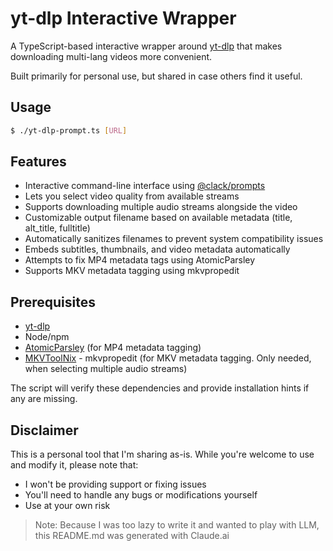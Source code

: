 # yt-dlp Interactive Wrapper

A TypeScript-based interactive wrapper around [yt-dlp][yt-dlp] that makes downloading multi-lang videos more convenient.  

Built primarily for personal use, but shared in case others find it useful.

## Usage

```bash
$ ./yt-dlp-prompt.ts [URL]
```

## Features

- Interactive command-line interface using [@clack/prompts][clack-prompts]
- Lets you select video quality from available streams
- Supports downloading multiple audio streams alongside the video
- Customizable output filename based on available metadata (title, alt_title, fulltitle)
- Automatically sanitizes filenames to prevent system compatibility issues
- Embeds subtitles, thumbnails, and video metadata automatically
- Attempts to fix MP4 metadata tags using AtomicParsley
- Supports MKV metadata tagging using mkvpropedit

## Prerequisites

- [yt-dlp][yt-dlp]
- Node/npm
- [AtomicParsley][atomicparsley] (for MP4 metadata tagging)
- [MKVToolNix][mkvtoolnix] - mkvpropedit (for MKV metadata tagging. Only needed, when selecting multiple audio streams)

The script will verify these dependencies and provide installation hints if any are missing.

## Disclaimer

This is a personal tool that I'm sharing as-is. While you're welcome to use and modify it, please note that:

- I won't be providing support or fixing issues
- You'll need to handle any bugs or modifications yourself
- Use at your own risk

> Note: Because I was too lazy to write it and wanted to play with LLM, this README.md was generated with Claude.ai

[atomicparsley]: https://github.com/wez/atomicparsley "Reading, parsing and setting metadata into MPEG-4 files"
[yt-dlp]: https://github.com/yt-dlp/yt-dlp "A feature-rich command-line audio/video downloader"
[mkvtoolnix]: https://mkvtoolnix.download/ "MKVToolNix - Matroska tools for Linux/Unix and Windows"
[clack-prompts]: https://github.com/bombshell-dev/clack/tree/main/packages/prompts#readme "A simple, flexible, and powerful prompt library for Node.js"
